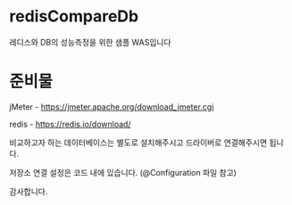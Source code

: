 # redisCompareDb
레디스와 DB의 성능측정을 위한 샘플 WAS입니다

# 준비물
jMeter - https://jmeter.apache.org/download_jmeter.cgi

redis - https://redis.io/download/

비교하고자 하는 데이터베이스는 별도로 설치해주시고 드라이버로 연결해주시면 됩니다.

저장소 연결 설정은 코드 내에 있습니다. (@Configuration 파일 참고)

감사합니다.
